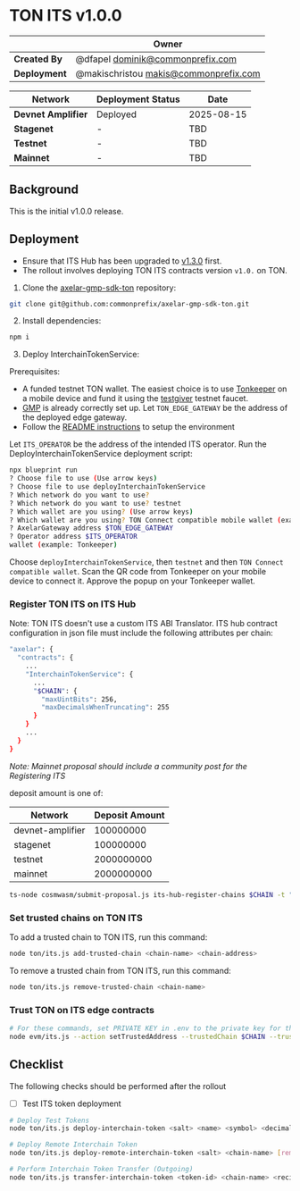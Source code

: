 # TON ITS v1.0.0

|                | **Owner**                              |
| -------------- | -------------------------------------- |
| **Created By** | @dfapel <dominik@commonprefix.com> |
| **Deployment** | @makischristou <makis@commonprefix.com> |

| **Network**          | **Deployment Status** | **Date**   |
| -------------------- | --------------------- | ---------- |
| **Devnet Amplifier** | Deployed              | 2025-08-15 |
| **Stagenet**         | -                     | TBD        |
| **Testnet**          | -                     | TBD        |
| **Mainnet**          | -                     | TBD        |

## Background

This is the initial v1.0.0 release.

## Deployment

- Ensure that ITS Hub has been upgraded to [v1.3.0](../cosmwasm/2025-07-ITS-v1.3.0.md) first.
- The rollout involves deploying TON ITS contracts version `v1.0.` on TON.

1. Clone the [axelar-gmp-sdk-ton](https://github.com/commonprefix/axelar-gmp-sdk-ton) repository:

```bash
git clone git@github.com:commonprefix/axelar-gmp-sdk-ton.git
```

2. Install dependencies:

```bash
npm i
```

3. Deploy InterchainTokenService:

Prerequisites: 
- A funded testnet TON wallet. The easiest choice is to use [Tonkeeper](https://tonkeeper.com/) on a mobile device and fund it using the [testgiver](https://t.me/testgiver_ton_bot) testnet faucet.
- [GMP](2025-07-GMP-v1.0.0.md) is already correctly set up. Let `TON_EDGE_GATEWAY` be the address of the deployed edge gateway.
- Follow the [README instructions](../ton/README.md) to setup the environment 

Let `ITS_OPERATOR` be the address of the intended ITS operator.
Run the DeployInterchainTokenService deployment script:

```bash
npx blueprint run
? Choose file to use (Use arrow keys)
? Choose file to use deployInterchainTokenService
? Which network do you want to use?
? Which network do you want to use? testnet
? Which wallet are you using? (Use arrow keys)
? Which wallet are you using? TON Connect compatible mobile wallet (example: Tonkeeper)
? AxelarGateway address $TON_EDGE_GATEWAY
? Operator address $ITS_OPERATOR
wallet (example: Tonkeeper)
```

Choose `deployInterchainTokenService`, then `testnet` and then `TON Connect compatible wallet`. Scan the QR code from Tonkeeper on your mobile device to connect it. Approve the popup on your Tonkeeper wallet.

### Register TON ITS on ITS Hub

Note: TON ITS doesn't use a custom ITS ABI Translator.
ITS hub contract configuration in json file must include the following attributes per chain:

```bash
"axelar": {
  "contracts": {
    ...
    "InterchainTokenService": {
      ...
      "$CHAIN": {
        "maxUintBits": 256,
        "maxDecimalsWhenTruncating": 255
      }
    }
    ...
  }
}
```

_Note: Mainnet proposal should include a community post for the Registering ITS_

deposit amount is one of:

| Network          | Deposit Amount |
| ---------------- | -------------- |
| devnet-amplifier | 100000000      |
| stagenet         | 100000000      |
| testnet          | 2000000000     |
| mainnet          | 2000000000     |

```bash
ts-node cosmwasm/submit-proposal.js its-hub-register-chains $CHAIN -t "Register ITS for TON chain" -d "Register ITS for TON chain at ITS Hub contract" --deposit $DEPOSIT_AMOUNT
```

### Set trusted chains on TON ITS

To add a trusted chain to TON ITS, run this command:

```bash
node ton/its.js add-trusted-chain <chain-name> <chain-address>
```

To remove a trusted chain from TON ITS, run this command:

```bash
node ton/its.js remove-trusted-chain <chain-name>
```

### Trust TON on ITS edge contracts

```bash
# For these commands, set PRIVATE KEY in .env to the private key for the ITS operator on EVM chains
node evm/its.js --action setTrustedAddress --trustedChain $CHAIN --trustedAddress hub --chainNames all
```

## Checklist

The following checks should be performed after the rollout

- [ ] Test ITS token deployment

```bash
# Deploy Test Tokens
node ton/its.js deploy-interchain-token <salt> <name> <symbol> <decimals> <initial-amount> [minter]

# Deploy Remote Interchain Token
node ton/its.js deploy-remote-interchain-token <salt> <chain-name> [remote-minter]

# Perform Interchain Token Transfer (Outgoing)
node ton/its.js transfer-interchain-token <token-id> <chain-name> <recipient-address> <amount> <jetton-minter>
```
